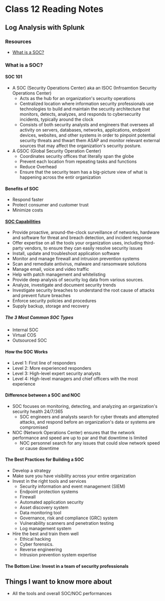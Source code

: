 # Class 12 Reading Notes

## Log Analysis with Splunk

### Resources

- [What is a SOC?](https://www.splunk.com/en_us/data-insider/what-is-a-security-operations-center.html)

### What is a SOC?

#### SOC 101

- A SOC (Security Operations Center) aka an ISOC (Infroamtion Security Operations Center)
  - Acts as the hub for an organization's security operations
  - Centralized location where information security professionals use technologies to build and maintain the security architecture that monitors, detects, analyzes, and responds to cybersecurity incidents, typically around the clock
  - Consists of both security analysts and engineers that oversees all activity on servers, databases, networks, applications, endpoint devices, websites, and other systems in order to pinpoint potential security threats and thwart them ASAP and monitor relevant external sources that may affect the organization's security posture.
- A GSOC (Global Security Operation Center)
  - Coordinates security offices that literally span the globe
  - Prevent each location from repeating tasks and functions
  - Reduce Overhead
  - Ensure that the security team has a big-picture view of what is happening across the entir organization

#### Benefits of SOC

- Respond faster
- Protect consumer and customer trust
- Minimize costs

#### [SOC Capabilities](https://www.splunk.com/content/dam/splunk2/images/data-insider/siem/what-does-a-soc-do.svg)

- Provide proactive, around-the-clock surveillance of networks, hardware and software for threat and breach detection, and incident response
- Offer expertise on all the tools your organization uses, including third-party vendors, to ensure they can easily resolve security issues
- Install, update and troubleshoot application software
- Monitor and manage firewall and intrusion prevention systems
- Scan and remediate antivirus, malware and ransomware solutions
- Manage email, voice and video traffic
- Help with patch management and whitelisting
- Provide deep analysis of security log data from various sources.
- Analyze, investigate and document security trends
- Investigate security breaches to understand the root cause of attacks and prevent future breaches
- Enforce security policies and procedures
- Supply backup, storage and recovery

##### The 3 Most Common SOC Types

- Internal SOC
- Virtual COS
- Outsourced SOC

#### How the SOC Works

- Level 1: First line of responders
- Level 2: More experienced responders
- Level 3: High-level expert security analysts
- Level 4: High-level managers and chief officers with the most experience

#### Difference between a SOC and NOC

- SOC focuses on monitoring, detecting, and analyzing an organization's security health 24/7/365
  - SOC engineers and analysts search for cyber threats and attempted attacks, and respond before an organization's data or systems are compromised
- NOC (Network Operations Center) ensures that the network performance and speed are up to par and that downtime is limited
  - NOC personnel search for any issues that could slow network speed or cause downtime

#### The Best Practices for Building a SOC

- Develop a strategy
- Make sure you have visibility across your entire organization
- Invest in the right tools and services
  - Security information and event management (SIEM)
  - Endpoint protection systems
  - Firewall
  - Automated application security
  - Asset discovery system
  - Data monitoring tool
  - Governance, risk and compliance (GRC) system
  - Vulnerability scanners and penetration testing
  - Log management system
- Hire the best and train them well
  - Ethical hacking
  - Cyber forensics.
  - Reverse engineering
  - Intrusion prevention system expertise

#### The Bottom Line: Invest in a team of security professionals

## Things I want to know more about

- All the tools and overall SOC/NOC performances
